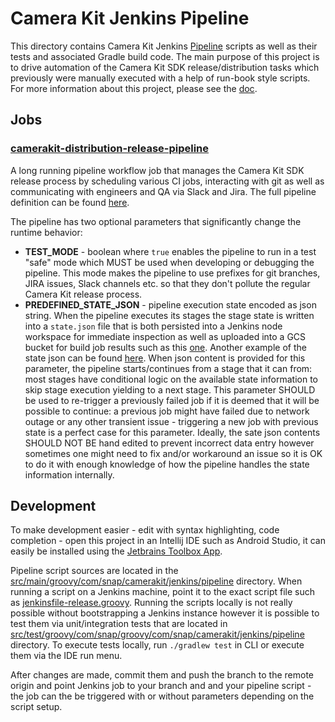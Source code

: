 # Camera Kit Jenkins Pipeline

This directory contains Camera Kit Jenkins [Pipeline](https://www.jenkins.io/doc/book/pipeline/) scripts as well as their tests and associated Gradle build code. The main purpose of this project is to drive automation of the Camera Kit SDK release/distribution tasks which previously were manually executed with a help of run-book style scripts. For more information about this project, please see the [doc](https://docs.google.com/document/d/1Cqnu1eIb4B4TRygqUqbi8wzCT_siftzTZ2YXePb0r5Y).

## Jobs

### [camerakit-distribution-release-pipeline](https://snapengine-builder.sc-corp.net/jenkins/job/camerakit-distribution-release-pipeline-test/) 

A long running pipeline workflow job that manages the Camera Kit SDK release process by scheduling various CI jobs, interacting with git as well as communicating with engineers and QA via Slack and Jira. The full pipeline definition can be found [here](./src/main/groovy/com/snap/camerakit/jenkins/pipeline/camerakit-release.groovy).

The pipeline has two optional parameters that significantly change the runtime behavior:

- **TEST_MODE** - boolean where `true` enables the pipeline to run in a test "safe" mode which MUST be used when developing or debugging the pipeline. This mode makes the pipeline to use prefixes for git branches, JIRA issues, Slack channels etc. so that they don't pollute the regular Camera Kit release process.
- **PREDEFINED_STATE_JSON** - pipeline execution state encoded as json string. When the pipeline executes its stages the stage state is written into a `state.json` file that is both persisted into a Jenkins node workspace for immediate inspection as well as uploaded into a GCS bucket for build job results such as this [one](https://console.cloud.google.com/storage/browser/_details/snapengine-builder-artifacts/camerakit-distribution-release-pipeline-test/560/state.json;tab=live_object). Another example of the state json can be found [here](./src/test/resources/state_example_1.json). When json content is provided for this parameter, the pipeline starts/continues from a stage that it can from: most stages have conditional logic on the available state information to skip stage execution yielding to a next stage. This parameter SHOULD be used to re-trigger a previously failed job if it is deemed that it will be possible to continue: a previous job might have failed due to network outage or any other transient issue - triggering a new job with previous state is a perfect case for this parameter. Ideally, the sate json contents SHOULD NOT BE hand edited to prevent incorrect data entry however sometimes one might need to fix and/or workaround an issue so it is OK to do it with enough knowledge of how the pipeline handles the state information internally. 

## Development

To make development easier - edit with syntax highlighting, code completion - open this project in an Intellij IDE such as Android Studio, it can easily be installed using the [Jetbrains Toolbox App](https://www.jetbrains.com/toolbox-app/). 

Pipeline script sources are located in the [src/main/groovy/com/snap/camerakit/jenkins/pipeline](./src/main/groovy/com/snap/camerakit/jenkins/pipeline) directory. When running a script on a Jenkins machine, point it to the exact script file such as [jenkinsfile-release.groovy](./src/main/groovy/com/snap/camerakit/jenkins/pipeline/camerakit-release.groovy). Running the scripts locally is not really possible without bootstrapping a Jenkins instance however it is possible to test them via unit/integration tests that are located in [src/test/groovy/com/snap/groovy/com/snap/camerakit/jenkins/pipeline](./src/test/groovy/com/snap/camerakit/jenkins/pipeline) directory. To execute tests locally, run `./gradlew test` in CLI or execute them via the IDE run menu. 

After changes are made, commit them and push the branch to the remote origin and point Jenkins job to your branch and and your pipeline script - the job can the be triggered with or without parameters depending on the script setup.
